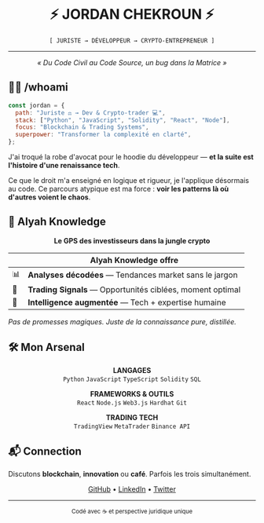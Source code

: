 <div align="center">
  
# ⚡ JORDAN CHEKROUN ⚡

<code>[ JURISTE → DÉVELOPPEUR → CRYPTO-ENTREPRENEUR ]</code>

</div>

---

<div align="center">
  <i>« Du Code Civil au Code Source, un bug dans la Matrice »</i>
</div>

## 👨‍💻 /whoami

```javascript
const jordan = {
  path: "Juriste ⚖️ → Dev & Crypto-trader 💻",
  stack: ["Python", "JavaScript", "Solidity", "React", "Node"],
  focus: "Blockchain & Trading Systems",
  superpower: "Transformer la complexité en clarté",
};
```

J'ai troqué la robe d'avocat pour le hoodie du développeur — **et la suite est l'histoire d'une renaissance tech**.

Ce que le droit m'a enseigné en logique et rigueur, je l'applique désormais au code. Ce parcours atypique est ma force : **voir les patterns là où d'autres voient le chaos**.

## 🚀 Alyah Knowledge

<div align="center">
  <b>Le GPS des investisseurs dans la jungle crypto</b>
</div>

|   | Alyah Knowledge offre |
|---|---|
| 📊 | **Analyses décodées** — Tendances market sans le jargon |
| 🔔 | **Trading Signals** — Opportunités ciblées, moment optimal |
| 🧠 | **Intelligence augmentée** — Tech + expertise humaine |

*Pas de promesses magiques. Juste de la connaissance pure, distillée.*

## 🛠️ Mon Arsenal

<div align="center">

**LANGAGES**  
`Python` `JavaScript` `TypeScript` `Solidity` `SQL`

**FRAMEWORKS & OUTILS**  
`React` `Node.js` `Web3.js` `Hardhat` `Git`

**TRADING TECH**  
`TradingView` `MetaTrader` `Binance API`

</div>

## 📬 Connection

Discutons **blockchain**, **innovation** ou **café**. Parfois les trois simultanément.

<div align="center">
  
[GitHub](https://github.com/username) • [LinkedIn](https://linkedin.com/in/username) • [Twitter](https://twitter.com/username)

</div>

---

<div align="center">
  <sub>Codé avec ☕ et perspective juridique unique</sub>
</div>
